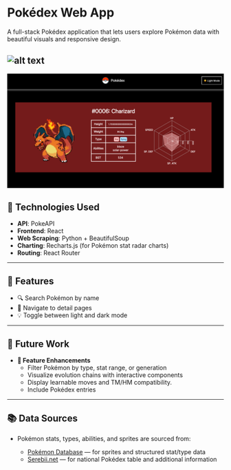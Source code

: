 # Pokédex Web App

A full-stack Pokédex application that lets users explore Pokémon data with beautiful visuals and responsive design.

![alt text](assets/image.png)
---
![alt text](assets/detail.png)
## 🧠 Technologies Used

- **API**: PokeAPI
- **Frontend**: React
- **Web Scraping**: Python + BeautifulSoup
- **Charting**: Recharts.js (for Pokémon stat radar charts)
- **Routing**: React Router

---

## 🌟 Features
- 🔍 Search Pokémon by name
- 🧭 Navigate to detail pages
- 💡 Toggle between light and dark mode

---

## 🔮 Future Work
- **🧭 Feature Enhancements**
  - Filter Pokémon by type, stat range, or generation
  - Visualize evolution chains with interactive components
  - Display learnable moves and TM/HM compatibility. 
  - Include Pokédex entries

--- 
## 📚 Data Sources

- Pokémon stats, types, abilities, and sprites are sourced from:

  - [Pokémon Database](https://pokemondb.net) — for sprites and structured stat/type data
  - [Serebii.net](https://www.serebii.net) — for national Pokédex table and additional information